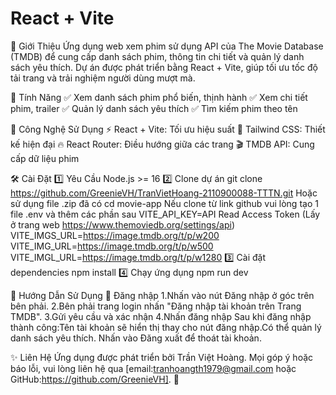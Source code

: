 # React + Vite
📌 Giới Thiệu
    Ứng dụng web xem phim sử dụng API của The Movie Database (TMDB) để cung cấp danh sách phim, thông tin chi tiết và quản lý danh sách yêu thích.
    Dự án được phát triển bằng React + Vite, giúp tối ưu tốc độ tải trang và trải nghiệm người dùng mượt mà.

🚀 Tính Năng
    ✅ Xem danh sách phim phổ biến, thịnh hành
    ✅ Xem chi tiết phim, trailer
    ✅ Quản lý danh sách yêu thích
    ✅ Tìm kiếm phim theo tên

📌 Công Nghệ Sử Dụng
    ⚡ React + Vite: Tối ưu hiệu suất
    🎨 Tailwind CSS: Thiết kế hiện đại
    🔥 React Router: Điều hướng giữa các trang
    🎬 TMDB API: Cung cấp dữ liệu phim

🛠️ Cài Đặt
    1️⃣ Yêu Cầu
        Node.js >= 16
    2️⃣ Clone dự án
        git clone https://github.com/GreenieVH/TranVietHoang-2110900088-TTTN.git Hoặc sử dụng file .zip đã có
        cd movie-app
        Nếu clone từ link github vui lòng tạo 1 file .env và thêm các phần sau
        VITE_API_KEY=API Read Access Token (Lấy ở trang web https://www.themoviedb.org/settings/api)
        VITE_IMGS_URL=https://image.tmdb.org/t/p/w200
        VITE_IMG_URL=https://image.tmdb.org/t/p/w500
        VITE_IMGL_URL=https://image.tmdb.org/t/p/w1280
    3️⃣ Cài đặt dependencies
        npm install
    4️⃣ Chạy ứng dụng
        npm run dev

📖 Hướng Dẫn Sử Dụng
    🔐 Đăng nhập
        1.Nhấn vào nút Đăng nhập ở góc trên bên phải.
        2.Bên phải trang login nhấn "Đăng nhập tài khoản trên Trang TMDB".
        3.Gửi yêu cầu và xác nhận 
        4.Nhấn đăng nhập
    Sau khi đăng nhập thành công:Tên tài khoản sẽ hiển thị thay cho nút đăng nhập.Có thể quản lý danh sách yêu thích.
    Nhấn vào Đăng xuất để thoát tài khoản.

✨ Liên Hệ
    Ứng dụng được phát triển bởi Trần Việt Hoàng.
    Mọi góp ý hoặc báo lỗi, vui lòng liên hệ qua [email:tranhoangth1979@gmail.com hoặc GitHub:https://github.com/GreenieVH]. 🚀
